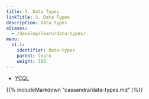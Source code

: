```yaml
---
title: 3. Data Types
linkTitle: 3. Data Types
description: Data Types
aliases:
  - /develop/learn/data-types/
menu:
  v1.1:
    identifier: data-types
    parent: learn
    weight: 565
---
```


<ul class="nav nav-tabs nav-tabs-yb">
  <li>
    <a href="#cassandra" class="nav-link active" id="cassandra-tab" data-toggle="tab" role="tab" aria-controls="cassandra" aria-selected="true">
      <i class="icon-cassandra" aria-hidden="true"></i>
      YCQL
    </a>
  </li>
</ul>

<div class="tab-content">
  <div id="cassandra" class="tab-pane fade show active" role="tabpanel" aria-labelledby="cassandra-tab">
    {{% includeMarkdown "cassandra/data-types.md" /%}}
  </div>
</div>
